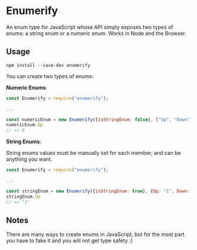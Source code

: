 # Enumerify

An enum type for JavaScript whose API simply exposes two types of enums: a string enum or a numeric enum. Works in Node and the Browser.

## Usage

`npm install --save-dev enumerify`

You can create two types of enums:

**Numeric Enums**:

```javascript
const Enumerify = require("enumerify");

... 

const numericEnum = new Enumerify({isStringEnum: false}, ["Up", "Down", "Left", "Right"]);
numericEnum.Up
// => 0
```

**String Enums**:

String enums values must be manually set for each member, and can be anything you want.

```javascript
const Enumerify = require("enumerify");

...

const stringEnum = new Enumerify({isStringEnum: true}, {Up: "1", Down: "2", Left: "3", Right: "4"});
stringEnum.Up
// => "1"
```

## Notes

There are many ways to create enums in JavaScript, but for the most part you have to fake it and you will not get type safety :)


